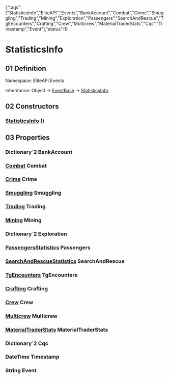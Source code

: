 {"tags":["StatisticsInfo","EliteAPI","Events","BankAccount","Combat","Crime","Smuggling","Trading","Mining","Exploration","Passengers","SearchAndRescue","TgEncounters","Crafting","Crew","Multicrew","MaterialTraderStats","Cqc","Timestamp","Event"],"status":1}

# StatisticsInfo

## 01 Definition

Namespace: <span class='code'>EliteAPI.Events</span>

Inheritance: <span class='code'>Object</span> → <span class='code'>[EventBase](../../EliteAPI/Events/EventBase.html)</span> → <span class='code'>[StatisticsInfo](../../EliteAPI/Events/StatisticsInfo.html)</span>

## 02 Constructors

### <span class='code'>[StatisticsInfo](../../EliteAPI/Events/StatisticsInfo.html)</span> ()

## 03 Properties

### <span class='code'>Dictionary`2</span> BankAccount

### <span class='code'>[Combat](../../EliteAPI/Events/Combat.html)</span> Combat

### <span class='code'>[Crime](../../EliteAPI/Events/Crime.html)</span> Crime

### <span class='code'>[Smuggling](../../EliteAPI/Events/Smuggling.html)</span> Smuggling

### <span class='code'>[Trading](../../EliteAPI/Events/Trading.html)</span> Trading

### <span class='code'>[Mining](../../EliteAPI/Events/Mining.html)</span> Mining

### <span class='code'>Dictionary`2</span> Exploration

### <span class='code'>[PassengersStatistics](../../EliteAPI/Events/PassengersStatistics.html)</span> Passengers

### <span class='code'>[SearchAndRescueStatistics](../../EliteAPI/Events/SearchAndRescueStatistics.html)</span> SearchAndRescue

### <span class='code'>[TgEncounters](../../EliteAPI/Events/TgEncounters.html)</span> TgEncounters

### <span class='code'>[Crafting](../../EliteAPI/Events/Crafting.html)</span> Crafting

### <span class='code'>[Crew](../../EliteAPI/Events/Crew.html)</span> Crew

### <span class='code'>[Multicrew](../../EliteAPI/Events/Multicrew.html)</span> Multicrew

### <span class='code'>[MaterialTraderStats](../../EliteAPI/Events/MaterialTraderStats.html)</span> MaterialTraderStats

### <span class='code'>Dictionary`2</span> Cqc

### <span class='code'>DateTime</span> Timestamp

### <span class='code'>String</span> Event

